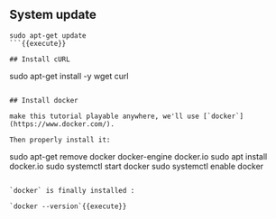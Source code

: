 
## System update

```
sudo apt-get update
```{{execute}}

## Install cURL

```
sudo apt-get install -y wget curl
```{{execute}}

## Install docker

make this tutorial playable anywhere, we'll use [`docker`](https://www.docker.com/).

Then properly install it:

```
sudo apt-get remove docker docker-engine docker.io
sudo apt install docker.io
sudo systemctl start docker
sudo systemctl enable docker
```{{execute}}

`docker` is finally installed :

`docker --version`{{execute}}